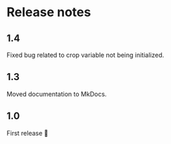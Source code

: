 # Release notes

## 1.4

Fixed bug related to crop variable not being initialized.

## 1.3

Moved documentation to MkDocs.

## 1.0

First release 🎉
